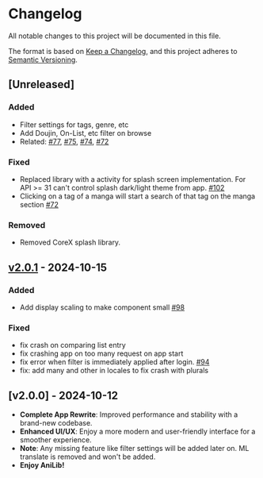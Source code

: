 # Changelog

All notable changes to this project will be documented in this file.

The format is based on [Keep a Changelog](https://keepachangelog.com/en/1.1.0/),
and this project adheres to [Semantic Versioning](https://semver.org/spec/v2.0.0.html).

## [Unreleased]
### Added
- Filter settings for tags, genre, etc 
- Add Doujin, On-List, etc filter on browse
- Related: [#77](https://github.com/AniLibApp/AniLib/issues/77), [#75](https://github.com/AniLibApp/AniLib/issues/75), [#74](https://github.com/AniLibApp/AniLib/issues/74), [#72](https://github.com/AniLibApp/AniLib/issues/72)

### Fixed
- Replaced library with a activity for splash screen implementation. For API >= 31 can't control splash dark/light theme from app. [#102](https://github.com/AniLibApp/AniLib/pull/102/files)
- Clicking on a tag of a manga will start a search of that tag on the manga section [#72](https://github.com/AniLibApp/AniLib/issues/72)

### Removed
- Removed CoreX splash library.

## [v2.0.1] - 2024-10-15
### Added
- Add display scaling to make component small [#98](https://github.com/AniLibApp/AniLib/pull/98/files)

### Fixed
- fix crash on comparing list entry
- fix crashing app on too many request on app start
- fix error when filter is immediately applied after login. [#94](https://github.com/AniLibApp/AniLib/issues/94)
- fix: add many and other in locales to fix crash with plurals

## [v2.0.0] - 2024-10-12
- **Complete App Rewrite**: Improved performance and stability with a brand-new codebase.
- **Enhanced UI/UX**: Enjoy a more modern and user-friendly interface for a smoother experience.
- **Note**: Any missing feature like filter settings will be added later on. ML translate is removed and won\'t be added.
- **Enjoy AniLib!**

[v2.0.1]: https://github.com/AniLibApp/AniLib/compare/v2.0.0...v2.0.1
